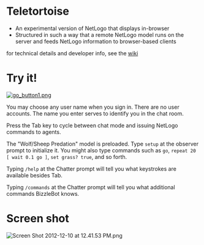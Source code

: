 # Teletortoise

* An experimental version of NetLogo that displays in-browser
* Structured in such a way that a remote NetLogo model runs on the server and feeds NetLogo information to browser-based clients

for technical details and developer info, see the [wiki](https://github.com/NetLogo/Teletortoise/wiki)

# Try it!

[![go_button1.png](https://f.cloud.github.com/assets/161079/4045/c1b9c474-42f2-11e2-81ff-83ffb6402a5b.png)](http://li425-91.members.linode.com:9000)

You may choose any user name when you sign in. There are no user accounts. The name you enter serves to identify you in the chat room.

Press the Tab key to cycle between chat mode and issuing NetLogo commands to agents.

The "Wolf/Sheep Predation" model is preloaded. Type `setup` at the observer prompt to initialize it. You might also type commands such as `go`, `repeat 20 [ wait 0.1 go ]`, `set grass? true`, and so forth.

Typing `/help` at the Chatter prompt will tell you what keystrokes are available besides Tab.

Typing `/commands` at the Chatter prompt will tell you what additional commands BizzleBot knows.

# Screen shot

![Screen Shot 2012-12-10 at 12.41.53 PM.png](https://f.cloud.github.com/assets/161079/4022/feb9e892-42f0-11e2-90bb-951351a7051f.png)
